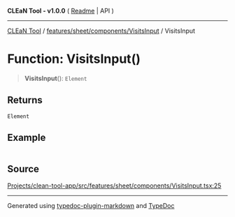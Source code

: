 **CLEaN Tool - v1.0.0** ( [Readme](../../../../../README.md) \| API )

***

[CLEaN Tool](../../../../../modules.md) / [features/sheet/components/VisitsInput](../README.md) / VisitsInput

# Function: VisitsInput()

> **VisitsInput**(): `Element`

## Returns

`Element`

## Example

```ts

```

## Source

[Projects/clean-tool-app/src/features/sheet/components/VisitsInput.tsx:25](https://github.com/yuckyh/clean-tool-app/)

***

Generated using [typedoc-plugin-markdown](https://www.npmjs.com/package/typedoc-plugin-markdown) and [TypeDoc](https://typedoc.org/)
